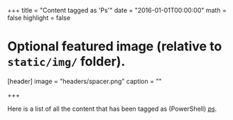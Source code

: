 +++
title = "Content tagged as 'Ps'"
date = "2016-01-01T00:00:00"
math = false
highlight = false

# Optional featured image (relative to `static/img/` folder).
[header]
image = "headers/spacer.png"
caption = ""

+++

Here is a list of all the content that has been tagged as (PowerShell) *[ps](https://f1.holisticinfosecforwebdevelopers.com/chap03.html#vps-identify-risks-powershell)*.